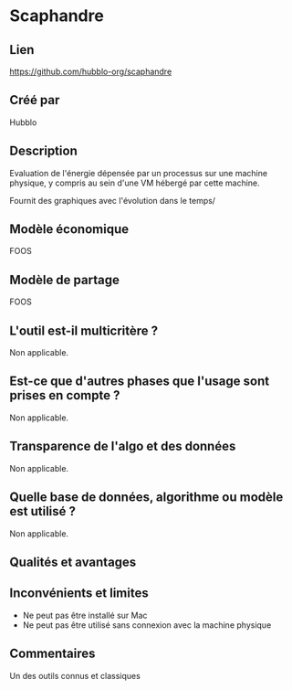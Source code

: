 # Scaphandre

## Lien

https://github.com/hubblo-org/scaphandre

## Créé par

Hubblo

## Description

Evaluation de l'énergie dépensée par un processus sur une machine physique, y compris au sein d'une VM hébergé par cette machine.

Fournit des graphiques avec l'évolution dans le temps/

## Modèle économique

FOOS

## Modèle de partage

FOOS

## L'outil est-il multicritère ?

Non applicable.

## Est-ce que d'autres phases que l'usage sont prises en compte ?

Non applicable.

## Transparence de l'algo et des données

Non applicable.

## Quelle base de données, algorithme ou modèle est utilisé ?

Non applicable.

## Qualités et avantages


## Inconvénients et limites

- Ne peut pas être installé sur Mac
- Ne peut pas être utilisé sans connexion avec la machine physique

## Commentaires

Un des outils connus et classiques
